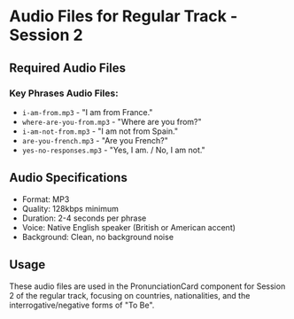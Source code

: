 # Audio Files for Regular Track - Session 2

## Required Audio Files

### Key Phrases Audio Files:
- `i-am-from.mp3` - "I am from France."
- `where-are-you-from.mp3` - "Where are you from?"
- `i-am-not-from.mp3` - "I am not from Spain."
- `are-you-french.mp3` - "Are you French?"
- `yes-no-responses.mp3` - "Yes, I am. / No, I am not."

## Audio Specifications
- Format: MP3
- Quality: 128kbps minimum
- Duration: 2-4 seconds per phrase
- Voice: Native English speaker (British or American accent)
- Background: Clean, no background noise

## Usage
These audio files are used in the PronunciationCard component for Session 2 of the regular track, focusing on countries, nationalities, and the interrogative/negative forms of "To Be".